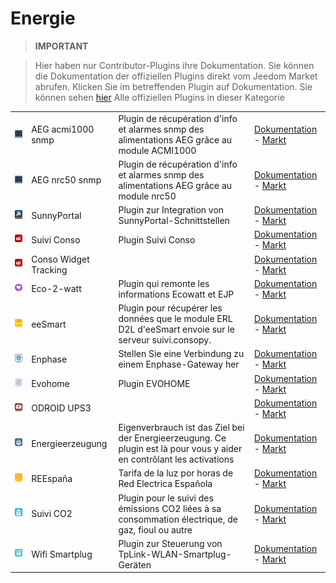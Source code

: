 
# Energie


>**IMPORTANT**

>Hier haben nur Contributor-Plugins ihre Dokumentation. Sie können die Dokumentation der offiziellen Plugins direkt vom Jeedom Market abrufen. Klicken Sie im betreffenden Plugin auf Dokumentation.
>Sie können sehen [hier](https://market.jeedom.com/index.php?v=d&p=market&type=plugin&categorie=energy) Alle offiziellen Plugins in dieser Kategorie

| | | | |
|--- | --- | --- | ---|
|<img src="AEG_acmi1000/AEG_acmi1000_icon.png" class="pluginLogo" width="100" />|AEG acmi1000 snmp|Plugin de récupération d'info et alarmes snmp des alimentations AEG grâce au module ACMI1000|[Dokumentation](https://linuxnico.github.io/pluginAEGacmi1000/#language#/) - [Markt](https://market.jeedom.com/index.php?v=d&p=market_display&id=3697)|
|<img src="AEG_nrc50/AEG_nrc50_icon.png" class="pluginLogo" width="100" />|AEG nrc50 snmp|Plugin de récupération d'info et alarmes snmp des alimentations AEG grâce au module nrc50|[Dokumentation](https://linuxnico.github.io/pluginAEGnrc50/#language#/) - [Markt](https://market.jeedom.com/index.php?v=d&p=market_display&id=3719)|
|<img src="SunnyPortal/SunnyPortal_icon.png" class="pluginLogo" width="100" />|SunnyPortal|Plugin zur Integration von SunnyPortal-Schnittstellen|[Dokumentation](http://www.domoticadavinci.com/fr/developpement-de-plugins/sunny-web-portal-plugin-pour-jeedom/) - [Markt](https://market.jeedom.com/index.php?v=d&p=market_display&id=3976)|
|<img src="conso/conso_icon.png" class="pluginLogo" width="100" />|Suivi Conso|Plugin Suivi Conso|[Dokumentation](https://mickeys27.github.io/Docs/conso/#language#/) - [Markt](https://market.jeedom.com/index.php?v=d&p=market_display&id=1805)|
|<img src="consoWidget/consoWidget_icon.png" class="pluginLogo" width="100" />|Conso Widget Tracking||[Dokumentation](https://trmaud.github.io/SuiviConsoWidget/) - [Markt](https://market.jeedom.com/index.php?v=d&p=market_display&id=3916)|
|<img src="ecowatt/ecowatt_icon.png" class="pluginLogo" width="100" />|Eco-2-watt|Plugin qui remonte les informations Ecowatt et EJP|[Dokumentation](https://github.com/jeedom/plugin-ecowatt/blob/stable/doc/#language#/index.asciidoc) - [Markt](https://market.jeedom.com/index.php?v=d&p=market_display&id=1864)|
|<img src="eesmart/eesmart_icon.png" class="pluginLogo" width="100" />|eeSmart|Plugin pour récupérer les données que le module ERL D2L d'eeSmart envoie sur le serveur suivi.consopy.|[Dokumentation](https://caelion.github.io/jeedom-plugins-documentation/eeSmart/#language#/) - [Markt](https://market.jeedom.com/index.php?v=d&p=market_display&id=3933)|
|<img src="enphase/enphase_icon.png" class="pluginLogo" width="100" />|Enphase|Stellen Sie eine Verbindung zu einem Enphase-Gateway her|[Dokumentation](https://kahowane.github.io/jeedom_enphase) - [Markt](https://market.jeedom.com/index.php?v=d&p=market_display&id=3638)|
|<img src="evohome/evohome_icon.png" class="pluginLogo" width="100" />|Evohome|Plugin EVOHOME|[Dokumentation](https://ctwins.github.io/evohome4jeedom/#language#) - [Markt](https://market.jeedom.com/index.php?v=d&p=market_display&id=3538)|
|<img src="odroidc2ups3/odroidc2ups3_icon.png" class="pluginLogo" width="100" />|ODROID UPS3||[Dokumentation]() - [Markt](https://market.jeedom.com/index.php?v=d&p=market_display&id=3161)|
|<img src="prosommateur/prosommateur_icon.png" class="pluginLogo" width="100" />|Energieerzeugung|Eigenverbrauch ist das Ziel bei der Energieerzeugung. Ce plugin est là pour vous y aider en contrôlant les activations|[Dokumentation](http://mika-nt28.github.io/Documentations/prosommateur/#language#) - [Markt](https://market.jeedom.com/index.php?v=d&p=market_display&id=3829)|
|<img src="ree/ree_icon.png" class="pluginLogo" width="100" />|REEspaña|Tarifa de la luz por horas de Red Electrica Española|[Dokumentation](https://jeedom.github.io/plugin-template/#language#/) - [Markt](https://market.jeedom.com/index.php?v=d&p=market_display&id=3651)|
|<img src="suiviCO2/suiviCO2_icon.png" class="pluginLogo" width="100" />|Suivi CO2|Plugin pour le suivi des émissions CO2 liées à sa consommation électrique, de gaz, fioul ou autre|[Dokumentation](https://agp42.github.io/suiviCO2/#language#) - [Markt](https://market.jeedom.com/index.php?v=d&p=market_display&id=3929)|
|<img src="wifismartplug/wifismartplug_icon.png" class="pluginLogo" width="100" />|Wifi Smartplug|Plugin zur Steuerung von TpLink-WLAN-Smartplug-Geräten|[Dokumentation]() - [Markt](https://market.jeedom.com/index.php?v=d&p=market_display&id=2898)|
